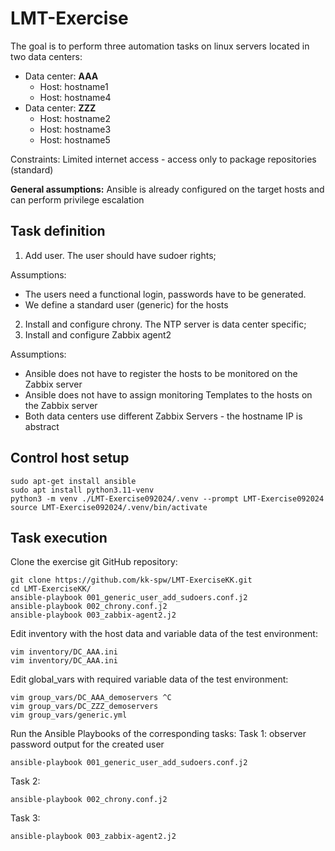
# LMT-Exercise 
The goal is to perform three automation tasks on linux servers located in two data centers:

 - Data center: **AAA**
	 - Host: hostname1
	 - Host: hostname4
 - Data center: **ZZZ**
	 - Host: hostname2
	 - Host: hostname3
	 - Host: hostname5

Constraints: 
Limited internet access - access only to package repositories (standard)

**General assumptions:** 
Ansible is already configured on the target hosts and can perform privilege escalation

## Task definition

 1. Add user. The user should have sudoer rights;
 
Assumptions: 
 - The users need a functional login, passwords have to be generated.
 - We define a standard user (generic) for the hosts

 2. Install and configure chrony. The NTP server is data center specific;
 3. Install and configure Zabbix agent2
 
Assumptions: 

 - Ansible does not have to register the hosts to be monitored on the Zabbix server
 - Ansible does not have to assign monitoring Templates to the hosts on the Zabbix server
 - Both data centers use different Zabbix Servers - the hostname IP is abstract
## Control host setup

    sudo apt-get install ansible
    sudo apt install python3.11-venv
    python3 -m venv ./LMT-Exercise092024/.venv --prompt LMT-Exercise092024
    source LMT-Exercise092024/.venv/bin/activate
## Task execution
Clone the exercise git GitHub repository:

    git clone https://github.com/kk-spw/LMT-ExerciseKK.git
    cd LMT-ExerciseKK/
    ansible-playbook 001_generic_user_add_sudoers.conf.j2
    ansible-playbook 002_chrony.conf.j2
    ansible-playbook 003_zabbix-agent2.j2
Edit inventory with the host data and variable data of the test environment:

    vim inventory/DC_AAA.ini
    vim inventory/DC_AAA.ini 

Edit global_vars with required variable data of the test environment:

    vim group_vars/DC_AAA_demoservers ^C
    vim group_vars/DC_ZZZ_demoservers
    vim group_vars/generic.yml
Run the Ansible Playbooks of the corresponding tasks:
Task 1: observer password output for the created user

    ansible-playbook 001_generic_user_add_sudoers.conf.j2

Task 2:

    ansible-playbook 002_chrony.conf.j2

Task 3: 

    ansible-playbook 003_zabbix-agent2.j2


